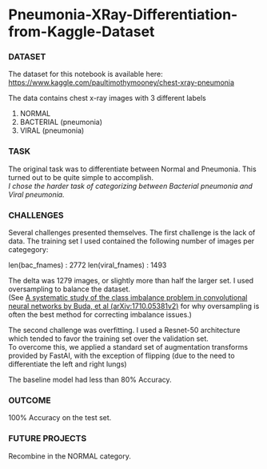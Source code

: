 # Pneumonia-XRay-Differentiation-from-Kaggle-Dataset


### DATASET
The dataset for this notebook is available here: https://www.kaggle.com/paultimothymooney/chest-xray-pneumonia

The data contains chest x-ray images with 3 different labels
1. NORMAL
2. BACTERIAL (pneumonia)
3. VIRAL (pneumonia)

### TASK
The original task was to differentiate between Normal and Pneumonia.  This turned out to be quite simple to accomplish.  
*I chose the harder task of categorizing between Bacterial pneumonia and Viral pneumonia.* 

### CHALLENGES
Several challenges presented themselves.  The first challenge is the lack of data.  The training set I used contained the following number of images per categegory:

len(bac_fnames)     :  2772
len(viral_fnames)   :  1493

The delta was 1279 images, or slightly more than half the larger set. I used oversampling to balance the dataset.  
(See <a href="https://arxiv.org/abs/1710.05381">A systematic study of the class imbalance problem in convolutional neural networks by Buda, et al (arXiv:1710.05381v2)</a> for why oversampling is often the best method for correcting imbalance issues.)

The second challenge was overfitting.  I used a Resnet-50 architecture which tended to favor the training set over the validation set.  
To overcome this, we applied a standard set of augmentation transforms provided by FastAI, with the exception of flipping (due to the need to differentiate the left and right lungs)

The baseline model had less than 80% Accuracy.

### OUTCOME
100% Accuracy on the test set.


### FUTURE PROJECTS
Recombine in the NORMAL category.
